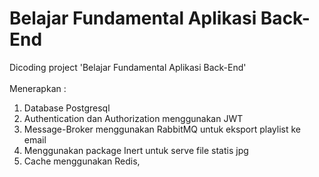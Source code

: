 # Belajar Fundamental Aplikasi Back-End
Dicoding project 'Belajar Fundamental Aplikasi Back-End'
<br>
<br>
Menerapkan : <br>
1. Database Postgresql <br>
2. Authentication dan Authorization menggunakan JWT <br>
3. Message-Broker menggunakan RabbitMQ untuk eksport playlist ke email <br>
4. Menggunakan package Inert untuk serve file statis jpg <br>
5. Cache menggunakan Redis, <br>
